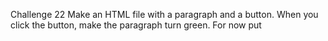 Challenge 22
Make an HTML file with a paragraph and a
button. When you click the button, make the
paragraph turn green.
For now put <script> tags at the bottom of the
page, before the closing </body> tag.

Challenge 23
Add a few more paragraphs. When
you click the button, all the
paragraphs turn green.

Challenge 24
Change the HTML so that there is a
div around one paragraph. Make it
so that when you click the button a
new paragraph is added to the div,
with the text, "A new paragraph" in
it.
You may need to go back to the
slides on changing the DOM to see
how to do this.

Challenge 25
For this challenge, add an
additional button that removes the
last paragraph from the div.

Challenge 26
For this challenge, change the first
paragraph so that it says, "This is
paragraph number 1".
Each time the user presses the add
paragraph button, the number at
the end of the statement
increments.
When the user clicks the remove
paragraph button, it functions as
normal, but alerts the user if they
try to delete the last paragraph.

Challenge 27
Add a form. When the user submits
a number, change the size of the
font for the h1 to be equal to the
number they submitted in pixels.
If no number is entered, or
something other than a number is
entered, alert that the user must
enter a number.
To make this work you will have to
prevent the default behavior for
the form submission.

Challenge 28
For this challenge, create the HTML
and CSS on the right. Then write a
script that when you hover the
mouse over the div, it adds the
class "big".
Write a second event handler for
when the mouse goes off the div, it
removes the class "big".

Challenge 29 Markup
Create the HTML & CSS as
shown.
Write a script that changes
the class on the body tag
for each 500 pixels the user
scrolls. At 500px down the
page the body gets class
two, and at 1000 it gets
class three, etc.
You can use if/else
statements, but try using a
switch statement!


Challenge 30
Change the HTML and CSS
to this, then write a script
that changes the class on
the body tag based on the
key that was pressed.
If someone presses a
different key, give them a
nasty alert message.
Use the switch statement
again.